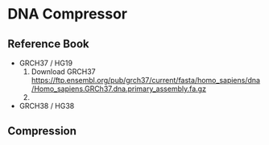 # DNA Compressor
## Reference Book
+ GRCH37 / HG19
  1. Download GRCH37
     https://ftp.ensembl.org/pub/grch37/current/fasta/homo_sapiens/dna/Homo_sapiens.GRCh37.dna.primary_assembly.fa.gz
  2. 
+ GRCH38 / HG38
## Compression
